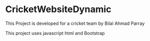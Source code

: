 # CricketWebsiteDynamic

This Project is developed for a cricket team by Bilal Ahmad Parray 

This project uses javascript html and Bootstrap
